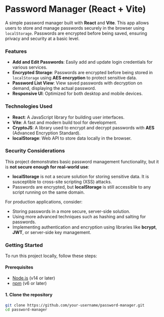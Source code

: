 # Password Manager (React + Vite)

A simple password manager built with **React** and **Vite**. This app allows users to store and manage passwords securely in the browser using `localStorage`. Passwords are encrypted before being saved, ensuring privacy and security at a basic level.

### Features
- **Add and Edit Passwords**: Easily add and update login credentials for various services.
- **Encrypted Storage**: Passwords are encrypted before being stored in `localStorage` using **AES encryption** to protect sensitive data.
- **Password List View**: View saved passwords with decryption on demand, displaying the actual password.
- **Responsive UI**: Optimized for both desktop and mobile devices.

### Technologies Used
- **React**: A JavaScript library for building user interfaces.
- **Vite**: A fast and modern build tool for development.
- **CryptoJS**: A library used to encrypt and decrypt passwords with **AES** (Advanced Encryption Standard).
- **localStorage**: Web API to store data locally in the browser.

### Security Considerations
This project demonstrates basic password management functionality, but it is **not secure enough for real-world use**:
- **localStorage** is not a secure solution for storing sensitive data. It is susceptible to cross-site scripting (XSS) attacks.
- Passwords are encrypted, but **localStorage** is still accessible to any script running on the same domain.

For production applications, consider:
- Storing passwords in a more secure, server-side solution.
- Using more advanced techniques such as hashing and salting for passwords.
- Implementing authentication and encryption using libraries like **bcrypt**, **JWT**, or server-side key management.

### Getting Started

To run this project locally, follow these steps:

#### Prerequisites
- [Node.js](https://nodejs.org/en/) (v14 or later)
- [npm](https://www.npmjs.com/) (v6 or later)

#### 1. Clone the repository
```bash
git clone https://github.com/your-username/password-manager.git
cd password-manager
